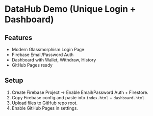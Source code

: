 # DataHub Demo (Unique Login + Dashboard)

## Features
- Modern Glassmorphism Login Page
- Firebase Email/Password Auth
- Dashboard with Wallet, Withdraw, History
- GitHub Pages ready

## Setup
1. Create Firebase Project → Enable Email/Password Auth + Firestore.
2. Copy Firebase config and paste into `index.html` + `dashboard.html`.
3. Upload files to GitHub repo root.
4. Enable GitHub Pages in settings.

